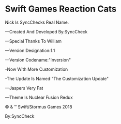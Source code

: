 Swift Games Reaction Cats
=============================
Nick Is SyncChecks Real Name.

—Created And Developed By:SyncCheck

—Special Thanks To William

—Version Designation:1.1

—Version Codename:"Inversion"

-Now With More Customization

-The Update Is Named "The Customization Update"

—Jaspers Very Fat

—Theme Is Nuclear Fusion Redux


© & ™ Swift/Stormus Games 2018


By:SyncCheck


